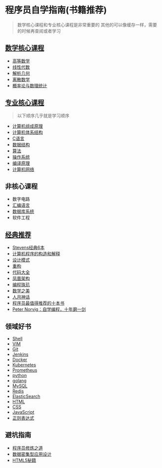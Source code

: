 # 程序员自学指南(书籍推荐)
> 数学核心课程和专业核心课程是非常重要的
> 其他的可以像缓存一样，需要的时候再查阅或者学习


## [数学核心课程](./数学核心课程/README.md)
- [高等数学](./数学核心课程/高等数学/README.md)
- [线性代数](./数学核心课程/线性代数/README.md)
- [解析几何](./数学核心课程/解析几何/README.md)
- [离散数学](./数学核心课程/离散数学/README.md)
- [概率论与数理统计](./数学核心课程/概率论与数理统计/README.md)

## [专业核心课程](./专业核心课程/README.md)
> 以下顺序几乎就是学习顺序
- [计算机组成原理](./专业核心课程/计算机组成原理/README.md)
- [计算机体系结构](./专业核心课程/计算机体系结构/README.md)
- [C语言](./专业核心课程/C程序设计语言/README.md)
- [数据结构](./专业核心课程/数据结构/README.md)
- [算法](./专业核心课程/算法/README.md)
- [操作系统](./专业核心课程/操作系统/README.md)
- [编译原理](./专业核心课程/编译原理/README.md)
- [计算机网络](./专业核心课程/计算机网络/README.md)

## 非核心课程
- 数字电路
- [汇编语言](./非核心课程/汇编语言/README.md)
- [数据库系统](./非核心课程/数据库系统/README.md)
- 软件工程

## [经典推荐](https://www.douban.com/doulist/156598271/)
- [Stevens经典6本](./经典推荐/Stevens经典6本/README.md)
- [计算机程序的构造和解释](./经典推荐/SICP/README.md)
- [设计模式](./经典推荐/设计模式/README.md)
- [重构](./经典推荐/重构/README.md)
- [代码大全](./经典推荐/代码大全/README.md)
- [凤凰架构](./经典推荐/凤凰架构/README.md)
- [编程珠玑](./经典推荐/编程珠玑/README.md)
- [数学之美](./经典推荐/数学之美/README.md)
- [人月神话](./经典推荐/人月神话/README.md)
- [程序员最值得推荐的十本书](https://www.douban.com/doulist/156598271/)
- [Peter Norvig：自学编程，十年磨一剑](https://zhuanlan.zhihu.com/p/674702263)

## 领域好书
- [Shell](./领域好书/Shell/README.md)
- [VIM](./领域好书/VIM/README.md)
- [Git](./领域好书/Git/README.md)
- [Jenkins](./领域好书/Jenkins/README.md)
- [Docker](./领域好书/Docker/README.md)
- [Kubernetes](./领域好书/Kubernetes/README.md)
- [Prometheus](./领域好书/Prometheus/README.md)
- [python](./领域好书/python/README.md)
- [golang](./领域好书/golang/README.md)
- [MySQL](./领域好书/MySQL/README.md)
- [Redis](./领域好书/Redis/README.md)
- [ElasticSearch](./领域好书/ElasticSearch/README.md)
- [HTML](./领域好书/HTML/README.md)
- [CSS](./领域好书/CSS/README.md)
- [JavaScript](./领域好书/JavaScript/README.md)
- [正则表达式](./领域好书/RE/README.md)

## 避坑指南
- [程序员修炼之道](./避坑指南/程序员修炼之道/README.md)
- [数据密集型应用设计](./避坑指南/数据密集型应用设计/README.md)
- [HTML5秘籍](./避坑指南/HTML5秘籍/README.md)

